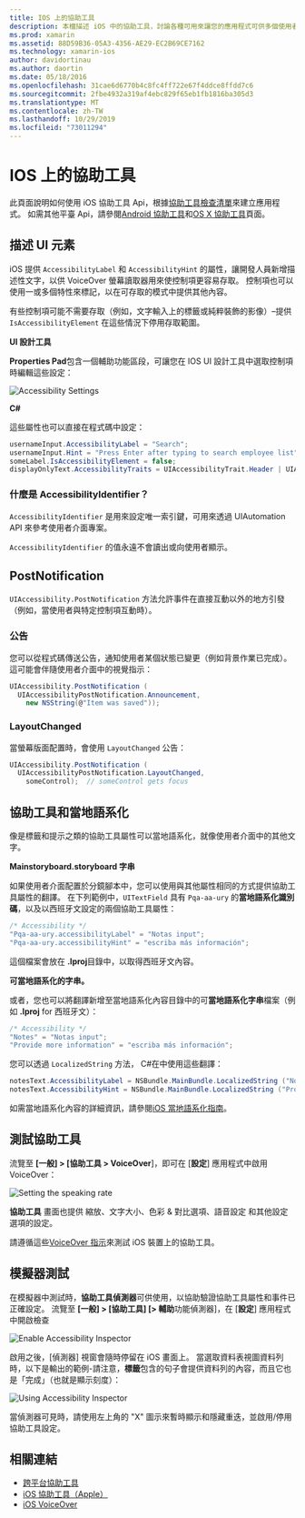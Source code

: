 ```yaml
---
title: IOS 上的協助工具
description: 本檔描述 iOS 中的協助工具，討論各種可用來讓您的應用程式可供多個使用者使用的屬性和功能。
ms.prod: xamarin
ms.assetid: 88D59B36-05A3-4356-AE29-EC2B69CE7162
ms.technology: xamarin-ios
author: davidortinau
ms.author: daortin
ms.date: 05/18/2016
ms.openlocfilehash: 31cae6d6770b4c8fc4ff722e67f4ddce8ffdd7c6
ms.sourcegitcommit: 2fbe4932a319af4ebc829f65eb1fb1816ba305d3
ms.translationtype: MT
ms.contentlocale: zh-TW
ms.lasthandoff: 10/29/2019
ms.locfileid: "73011294"
---
```

# <a name="accessibility-on-ios"></a>IOS 上的協助工具

此頁面說明如何使用 iOS 協助工具 Api，根據[協助工具檢查清單](~/cross-platform/app-fundamentals/accessibility.md)來建立應用程式。
如需其他平臺 Api，請參閱[Android 協助工具](~/android/app-fundamentals/accessibility.md)和[OS X 協助工具](~/mac/app-fundamentals/accessibility.md)頁面。

## <a name="describing-ui-elements"></a>描述 UI 元素

iOS 提供 `AccessibilityLabel` 和 `AccessibilityHint` 的屬性，讓開發人員新增描述性文字，以供 VoiceOver 螢幕讀取器用來使控制項更容易存取。 控制項也可以使用一或多個特性來標記，以在可存取的模式中提供其他內容。

有些控制項可能不需要存取（例如，文字輸入上的標籤或純粹裝飾的影像）–提供 `IsAccessibilityElement` 在這些情況下停用存取範圍。

**UI 設計工具**

**Properties Pad**包含一個輔助功能區段，可讓您在 IOS UI 設計工具中選取控制項時編輯這些設定：

![](accessibility-images/ios-designer-sml.png "Accessibility Settings")

**C#**

這些屬性也可以直接在程式碼中設定：

```csharp
usernameInput.AccessibilityLabel = "Search";
usernameInput.Hint = "Press Enter after typing to search employee list";
someLabel.IsAccessibilityElement = false;
displayOnlyText.AccessibilityTraits = UIAccessibilityTrait.Header | UIAccessibilityTrait.Selected;
```

### <a name="what-is-accessibilityidentifier"></a>什麼是 AccessibilityIdentifier？

`AccessibilityIdentifier` 是用來設定唯一索引鍵，可用來透過 UIAutomation API 來參考使用者介面專案。

`AccessibilityIdentifier` 的值永遠不會讀出或向使用者顯示。

<a name="postnotification" />

## <a name="postnotification"></a>PostNotification

`UIAccessibility.PostNotification` 方法允許事件在直接互動以外的地方引發（例如，當使用者與特定控制項互動時）。

### <a name="announcement"></a>公告

您可以從程式碼傳送公告，通知使用者某個狀態已變更（例如背景作業已完成）。 這可能會伴隨使用者介面中的視覺指示：

```csharp
UIAccessibility.PostNotification (
  UIAccessibilityPostNotification.Announcement,
    new NSString(@"Item was saved"));
```

### <a name="layoutchanged"></a>LayoutChanged

當螢幕版面配置時，會使用 `LayoutChanged` 公告：

```csharp
UIAccessibility.PostNotification (
  UIAccessibilityPostNotification.LayoutChanged,
    someControl);  // someControl gets focus
```

## <a name="accessibility-and-localization"></a>協助工具和當地語系化

像是標籤和提示之類的協助工具屬性可以當地語系化，就像使用者介面中的其他文字。

**Mainstoryboard.storyboard 字串**

如果使用者介面配置於分鏡腳本中，您可以使用與其他屬性相同的方式提供協助工具屬性的翻譯。 在下列範例中，`UITextField` 具有 `Pqa-aa-ury` 的**當地語系化識別碼**，以及以西班牙文設定的兩個協助工具屬性：

```csharp
/* Accessibility */
"Pqa-aa-ury.accessibilityLabel" = "Notas input";
"Pqa-aa-ury.accessibilityHint" = "escriba más información";
```

這個檔案會放在 **.lproj**目錄中，以取得西班牙文內容。

**可當地語系化的字串。**

或者，您也可以將翻譯新增至當地語系化內容目錄中的可**當地語系化字串**檔案（例如 **.lproj** for 西班牙文）：

```csharp
/* Accessibility */
"Notes" = "Notas input";
"Provide more information" = "escriba más información";
```

您可以透過 `LocalizedString` 方法， C#在中使用這些翻譯：

```csharp
notesText.AccessibilityLabel = NSBundle.MainBundle.LocalizedString ("Notes", "");
notesText.AccessibilityHint = NSBundle.MainBundle.LocalizedString ("Provide more information", "");
```

如需當地語系化內容的詳細資訊，請參閱[iOS 當地語系化指南](~/ios/app-fundamentals/localization/index.md)。

<a name="testing" />

## <a name="testing-accessibility"></a>測試協助工具

流覽至 **[一般] > [協助工具 > VoiceOver**]，即可在 [**設定**] 應用程式中啟用 VoiceOver：

![](accessibility-images/settings-sml.png "Setting the speaking rate")

**協助工具** 畫面也提供 縮放、文字大小、色彩 & 對比選項、語音設定 和其他設定選項的設定。

請遵循這些[VoiceOver 指示](https://developer.apple.com/library/ios/technotes/TestingAccessibilityOfiOSApps/TestAccessibilityonYourDevicewithVoiceOver/TestAccessibilityonYourDevicewithVoiceOver.html)來測試 iOS 裝置上的協助工具。

## <a name="simulator-testing"></a>模擬器測試

在模擬器中測試時，**協助工具偵測器**可供使用，以協助驗證協助工具屬性和事件已正確設定。 流覽至 **[一般] > [協助工具] [> 輔助**功能偵測器]，在 [**設定**] 應用程式中開啟檢查

![](accessibility-images/settings-inspector-sml.png "Enable Accessibility Inspector")

啟用之後，[偵測器] 視窗會隨時停留在 iOS 畫面上。
當選取資料表視圖資料列時，以下是輸出的範例-請注意，**標籤**包含的句子會提供資料列的內容，而且它也是「完成」（也就是顯示刻度）：

![](accessibility-images/tableview-a11y-sml.png "Using Accessibility Inspector")

當偵測器可見時，請使用左上角的 "X" 圖示來暫時顯示和隱藏重迭，並啟用/停用協助工具設定。

## <a name="related-links"></a>相關連結

- [跨平台協助工具](~/cross-platform/app-fundamentals/accessibility.md)
- [iOS 協助工具（Apple）](https://developer.apple.com/library/ios/documentation/UserExperience/Conceptual/iPhoneAccessibility/Accessibility_on_iPhone/Accessibility_on_iPhone.html)
- [iOS VoiceOver](https://www.apple.com/accessibility/ios/voiceover/)
